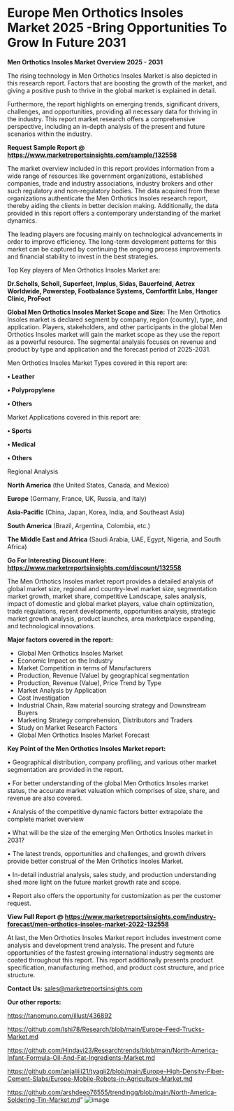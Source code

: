 # Europe Men Orthotics Insoles Market 2025 -Bring Opportunities To Grow In Future 2031

<Strong> Men Orthotics Insoles Market Overview 2025 - 2031</strong>

The rising technology in Men Orthotics Insoles Market is also depicted in this research report. Factors that are boosting the growth of the market, and giving a positive push to thrive in the global market is explained in detail.

Furthermore, the report highlights on emerging trends, significant drivers, challenges, and opportunities, providing all necessary data for thriving in the industry. This report market research offers a comprehensive perspective, including an in-depth analysis of the present and future scenarios within the industry.

<strong>Request Sample Report @ <a href=https://www.marketreportsinsights.com/sample/132558>https://www.marketreportsinsights.com/sample/132558</a></strong>

The market overview included in this report provides information from a wide range of resources like government organizations, established companies, trade and industry associations, industry brokers and other such regulatory and non-regulatory bodies. The data acquired from these organizations authenticate the Men Orthotics Insoles research report, thereby aiding the clients in better decision making. Additionally, the data provided in this report offers a contemporary understanding of the market dynamics.

The leading players are focusing mainly on technological advancements in order to improve efficiency. The long-term development patterns for this market can be captured by continuing the ongoing process improvements and financial stability to invest in the best strategies.

Top Key players of Men Orthotics Insoles Market are:

<strong>Dr.Scholls, Scholl, Superfeet, Implus, Sidas, Bauerfeind, Aetrex Worldwide, Powerstep, Footbalance Systems, Comfortfit Labs, Hanger Clinic, ProFoot</strong>

<strong><b>Global Men Orthotics Insoles Market Scope and Size:</b></strong>
The Men Orthotics Insoles market is declared segment by company, region (country), type, and application. Players, stakeholders, and other participants in the global Men Orthotics Insoles market will gain the market scope as they use the report as a powerful resource. The segmental analysis focuses on revenue and product by type and application and the forecast period of 2025-2031.

Men Orthotics Insoles Market Types covered in this report are:

<strong>• Leather

• Polypropylene

• Others</strong>

Market Applications covered in this report are:

<strong>• Sports

• Medical

• Others</strong> 

Regional Analysis

<strong>North America</strong> (the United States, Canada, and Mexico)

<strong>Europe</strong> (Germany, France, UK, Russia, and Italy)

<strong>Asia-Pacific</strong> (China, Japan, Korea, India, and Southeast Asia)

<strong>South America</strong> (Brazil, Argentina, Colombia, etc.)

<strong>The Middle East and Africa</strong> (Saudi Arabia, UAE, Egypt, Nigeria, and South Africa)

<strong>Go For Interesting Discount Here: <a href=https://www.marketreportsinsights.com/discount/132558>https://www.marketreportsinsights.com/discount/132558</a></strong>

The Men Orthotics Insoles market report provides a detailed analysis of global market size, regional and country-level market size, segmentation market growth, market share, competitive Landscape, sales analysis, impact of domestic and global market players, value chain optimization, trade regulations, recent developments, opportunities analysis, strategic market growth analysis, product launches, area marketplace expanding, and technological innovations.

<strong><b>Major factors covered in the report:</b></strong>
<ul>
  <li>Global Men Orthotics Insoles Market </li>
  <li>Economic Impact on the Industry</li>
  <li>Market Competition in terms of Manufacturers</li>
  <li>Production, Revenue (Value) by geographical segmentation</li>
  <li>Production, Revenue (Value), Price Trend by Type</li>
  <li>Market Analysis by Application</li>
  <li>Cost Investigation</li>
  <li>Industrial Chain, Raw material sourcing strategy and Downstream Buyers</li>
  <li>Marketing Strategy comprehension, Distributors and Traders</li>
  <li>Study on Market Research Factors</li>
  <li>Global Men Orthotics Insoles Market Forecast</li>
</ul>

<strong><b>Key Point of the Men Orthotics Insoles Market report:</b></strong>

• Geographical distribution, company profiling, and various other market segmentation are provided in the report.

• For better understanding of the global Men Orthotics Insoles market status, the accurate market valuation which comprises of size, share, and revenue are also covered.

• Analysis of the competitive dynamic factors better extrapolate the complete market overview

• What will be the size of the emerging Men Orthotics Insoles market in 2031?

• The latest trends, opportunities and challenges, and growth drivers provide better construal of the Men Orthotics Insoles Market.

• In-detail industrial analysis, sales study, and production understanding shed more light on the future market growth rate and scope.

• Report also offers the opportunity for customization as per the customer request.

<strong><b>View Full Report @ <a href=https://www.marketreportsinsights.com/industry-forecast/men-orthotics-insoles-market-2022-132558>https://www.marketreportsinsights.com/industry-forecast/men-orthotics-insoles-market-2022-132558</a></b></strong>


At last, the Men Orthotics Insoles Market report includes investment come analysis and development trend analysis. The present and future opportunities of the fastest growing international industry segments are coated throughout this report. This report additionally presents product specification, manufacturing method, and product cost structure, and price structure.

<strong>Contact Us:</strong>
sales@marketreportsinsights.com

<strong>Our other reports:</strong>

<a href=https://tanomuno.com/illust/436892>https://tanomuno.com/illust/436892</a>

<a href=https://github.com/Ishi78/Research/blob/main/Europe-Feed-Trucks-Market.md>https://github.com/Ishi78/Research/blob/main/Europe-Feed-Trucks-Market.md</a>

<a href=https://github.com/Hindavi23/Researchtrends/blob/main/North-America-Infant-Formula-Oil-And-Fat-Ingredients-Market.md>https://github.com/Hindavi23/Researchtrends/blob/main/North-America-Infant-Formula-Oil-And-Fat-Ingredients-Market.md</a>

<a href=https://github.com/anjaliiii21/tyagii2/blob/main/Europe-High-Density-Fiber-Cement-Slabs/Europe-Mobile-Robots-in-Agriculture-Market.md>https://github.com/anjaliiii21/tyagii2/blob/main/Europe-High-Density-Fiber-Cement-Slabs/Europe-Mobile-Robots-in-Agriculture-Market.md</a>

<a href=https://github.com/arshdeep76555/trendingg/blob/main/North-America-Soldering-Tin-Market.md>https://github.com/arshdeep76555/trendingg/blob/main/North-America-Soldering-Tin-Market.md</a>"
![image](https://github.com/user-attachments/assets/03b17c52-c3e0-40d5-b394-df6a24b5ec9c)
